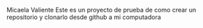 Micaela Valiente
Este es un proyecto de prueba de como crear un repositorio y clonarlo desde github a mi computadora  
